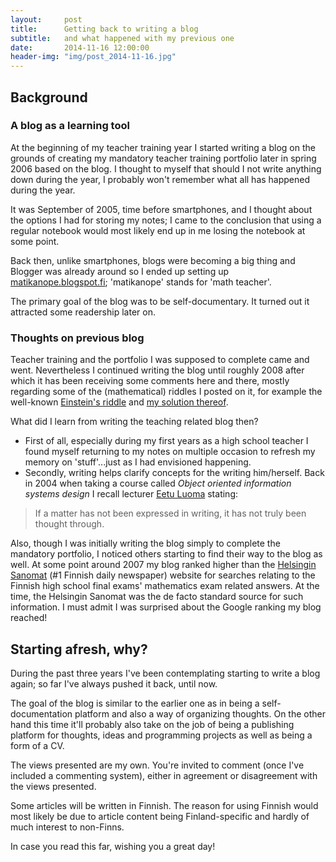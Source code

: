 ```yaml
---
layout:     post
title:      Getting back to writing a blog
subtitle:   and what happened with my previous one
date:       2014-11-16 12:00:00
header-img: "img/post_2014-11-16.jpg"
---
```


## Background

### A blog as a learning tool

At the beginning of my teacher training year I started writing a blog on the grounds of creating my mandatory teacher training portfolio later in spring 2006 based on the blog. I thought to myself that should I not write anything down during the year, I probably won't remember what all has happened during the year.

It was September of 2005, time before smartphones, and I thought about the options I had for storing my notes; I came to the conclusion that using a regular notebook would most likely end up in me losing the notebook at some point.

Back then, unlike smartphones, blogs were becoming a big thing and Blogger was already around so I ended up setting up [matikanope.blogspot.fi][matikanope]; 'matikanope' stands for 'math teacher'.

The primary goal of the blog was to be self-documentary. It turned out it attracted some readership later on.

### Thoughts on previous blog

Teacher training and the portfolio I was supposed to complete came and went. Nevertheless I continued writing the blog until roughly 2008 after which it has been receiving some comments here and there, mostly regarding some of the (mathematical) riddles I posted on it, for example the well-known [Einstein's riddle][einstein] and [my solution thereof][einstein_solution].

What did I learn from writing the teaching related blog then?

- First of all, especially during my first years as a high school teacher I found myself returning to my notes on multiple occasion to refresh my memory on 'stuff'...just as I had envisioned happening.
- Secondly, writing helps clarify concepts for the writing him/herself. Back in 2004 when taking a course called *Object oriented information systems design* I recall lecturer [Eetu Luoma][luoma] stating:

> If a matter has not been expressed in writing, it has not truly been thought through.

Also, though I was initially writing the blog simply to complete the mandatory portfolio, I noticed others starting to find their way to the blog as well. At some point around 2007 my blog ranked higher than the [Helsingin Sanomat][hs] (#1 Finnish daily newspaper) website for searches relating to the Finnish high school final exams' mathematics exam related answers. At the time, the Helsingin Sanomat was the de facto standard source for such information. I must admit I was surprised about the Google ranking my blog reached! 

## Starting afresh, why?

During the past three years I've been contemplating starting to write a blog again; so far I've always pushed it back, until now.

The goal of the blog is similar to the earlier one as in being a self-documentation platform and also a way of organizing thoughts. On the other hand this time it'll probably also take on the job of being a publishing platform for thoughts, ideas and programming projects as well as being a form of a CV.

The views presented are my own. You're invited to comment (once I've included a commenting system), either in agreement or disagreement with the views presented.

Some articles will be written in Finnish. The reason for using Finnish would most likely be due to article content being Finland-specific and hardly of much interest to non-Finns.

In case you read this far, wishing you a great day!


[matikanope]: http://matikanope.blogspot.com
[einstein]: http://matikanope.blogspot.fi/2006/03/einsteinin-arvoitus.html
[einstein_solution]: http://matikanope.blogspot.fi/2006/03/einsteinin-arvoituksen-ratkaisu.html
[hs]: http://www.hs.fi
[luoma]: https://www.jyu.fi/it/laitokset/cs/henkilokunta/kuvat/luoma.jpg/view